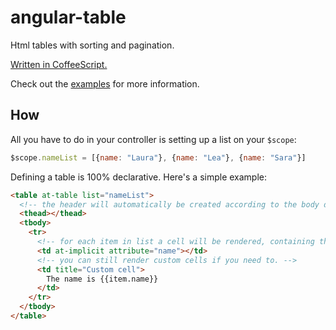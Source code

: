# angular-table

Html tables with sorting and pagination.

[Written in CoffeeScript.](https://github.com/ssmm/angular-table/blob/master/coffee)

Check out the [examples](http://ssmm.github.io/angular-table/examples.html) for more information.

## How

All you have to do in your controller is setting up a list on your `$scope`:

```javascript
$scope.nameList = [{name: "Laura"}, {name: "Lea"}, {name: "Sara"}]
```

Defining a table is 100% declarative. Here's a simple example:

```html
<table at-table list="nameList">
  <!-- the header will automatically be created according to the body definition. -->
  <thead></thead>
  <tbody>
    <tr>
      <!-- for each item in list a cell will be rendered, containing the value in attribute. -->
      <td at-implicit attribute="name"></td>
      <!-- you can still render custom cells if you need to. -->
      <td title="Custom cell">
        The name is {{item.name}}
      </td>
    </tr>
  </tbody>
</table>
```
